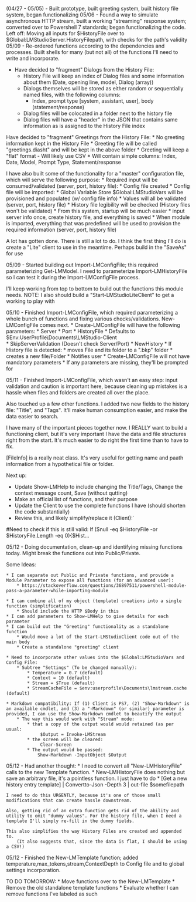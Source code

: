 (04/27 - 05/05) - Built prototype, built greeting system, built history file system, began functionalizing
05/06 - Found a way to simulate asynchronous HTTP stream, built a working "streaming" response system; converted over to Powershell 7 standards; began functionalizing the code.
Left off: Moving all inputs for $HistoryFile over to $Global:LMStudioServer.HistoryFilepath, with checks for the path's validity
05/09 - Re-ordered functions according to the dependencies and processes. Built shells for many (but not all) of the functions I'll need to write and incorporate.

* Have decided to "fragment" Dialogs from the History File: 
    * History File will keep an index of Dialog files and some information about them (Date, opening line, model, Dialog (array))
    * Dialogs themselves will be stored as either random or sequentially named files, with the following columns:
        * Index, prompt type [system, assistant, user], body (statement/response)
    * Dialog files will be colocated in a folder next to the history file
    * Dialog files will have a "header" in the JSON that contains same information as is assigned to the History File index

Have decided to "fragment" Greetings from the History File:
    * No greeting information kept in the History File
    * Greeting file will be called "greetings.diasht" and will be kept in the above folder
    * Greeting will keep a "flat" format - Will likely use CSV
        * Will contain simple columns: Index, Date, Model, Prompt Type, Statement/response

I have also built some of the functionality for a "master" configuration file, which will serve the following purpose:
    * Required input will be consumed/validated (server, port, history file):
        * Config file created
    * Config file will be imported:
        * Global Variable Store $Global:LMStudioVars will be provisioned and populated (w/ config file info)
        * Values will all be validated (server, port, history file)
        * History file legibility will be checked (History files won't be validated)
    * From this system, startup will be much easier
        * input server info once, create history file, and everything is saved
        * When module is imported, everything that was predefined will be used to provision the required information (server, port, history file)

A lot has gotten done. There is still a lot to do. I think the first thing I'll do is create a "Lite" client to use in the meantime. Perhaps build in the "SaveAs" for use

05/09 - Started building out Import-LMConfigFile; this required parameterizing Get-LMModel. I need to parameterize Import-LMHistoryFile so I can test it during the Import-LMConfigFile process.

I'll keep working from top to bottom to build out the functions this module needs. NOTE: I also should build a "Start-LMStudioLiteClient" to get a working to play with

05/10 - Finished Import-LMConfigFile, which required parameterizing a whole bunch of functions and fixing various checks/validations. New-LMConfigFile comes next.
    * Create-LMConfigFile will have the following parameters:
        * Server
        * Port
        * HistoryFile
            * Defaults to $Env:UserProfile\Documents\LMStudio-Client\
        * SkipServerValidation (Doesn't check Server/Port)
        * NewHistory 
            * If History file is detected:
                * moves File and its folder to a ".bkp" folder
                * creates a new file/Folder
                * Notifies user
    * Create-LMConfigFile will not have mandatory parameters
        * If any parameters are missing, they'll be prompted for

05/11 - Finished Import-LMConfigFile, which wasn't an easy step: input validation and caution is important here, because cleaning up mistakes is a hassle when files and folders are created all over the place.

Also touched up a few other functions. I added two new fields to the history file: "Title", and "Tags". It'll make human consumption easier, and make the data easier to search.

I have many of the important pieces together now. I REALLY want to build a functioning client, but it's very important I have the data and file structures right from the start. It's much easier to do right the first time than to have to fix.

[FileInfo] is a really neat class. It's very useful for getting name and paath information from a hypothetical file or folder.

Next up:

* Update Show-LMHelp to include changing the Title/Tags, Change the context message count, Save (without qutting)
* Make an official list of functions, and their purpose
* Update the Client to use the complete functions I have (should shorten the code substantially)
* Review this, and likely simplify/replace it (Client):`

#Need to check if this is still valid:
        If ($null -eq $HistoryFile -or $HistoryFile.Length -eq 0){$Hist...

05/12 - Doing documentation, clean-up and identifying missing functions today. Might break the functions out into Public/Private.

Some Ideas:

    * I can separate out Public and Private functions, and provide a Module Parameter to expose all functions (for an advanced user):
        * https://stackoverflow.com/questions/36897511/powershell-module-pass-a-parameter-while-importing-module

    * I can combine all of my object (template) creations into a single function (simplification)
        * Should include the HTTP $Body in this
    * I can add parameters to Show-LMHelp to give details for each parameter
    * I can build out the "Greeting" functionality as a standalone function
        * Would move a lot of the Start-LMStudioClient code out of the main body
        * Create a standalone "greeting" client
    
    * Need to incorporate other values into the $Global:LMStudioVars and Config File:
        * Subtree "Settings" (To be changed manually):
            * Temperature = 0.7 (default)
            * Context = 10 (default)
            * Stream = $True (default)
            * StreamCacheFile = $env:userprofile\Documents\lmstream.cache (default)

    * Markdown compatibility: If (1) Client is PS7, (2) "Show-Markdown" is an available cmdlet, and (3) a "-Markdown" (or similar) parameter is provided, I can use the Show-Markdown cmdlet to beautify the output
        * The way this would work with "Stream" mode:
            * that a copy of the output would would retained (as per usual:
                 $Output = Invoke-LMStream
            * the screen will be cleared:
                 Clear-Screen
            * The output would be passed:
                Show-Markdown -InputObject $Output

05/12 - Had another thought:
    * I need to convert all "New-LMHistoryFile" calls to the new Template function. 
    * New-LMHistoryFile does nothing but save an arbitrary file, it's a pointless function. I just have to do 
        * [Get a new history entry template] | Convertto-Json -Depth 3 | out-file $somefilepath
    
    I need to do this URGENTLY, because it's one of those small modifications that can create hassle downstream.

    Also, getting rid of an extra function gets rid of the ability and utility to omit "dummy values". For the history file, when I need a template I'll simply re-fill in the dummy fields.

    This also simplifies the way History Files are created and appended to.
        (It also suggests that, since the data is flat, I should be using a CSV!)

05/12 - Finished the New-LMTemplate function; added temperature,max_tokens,stream,ContextDepth to Config file and to global settings incorporation.

TO DO TOMORROW:
    * Move functions over to the New-LMTemplate
    * Remove the old standalone template functions
    * Evaluate whether I can remove functions I've labeled as such
    
